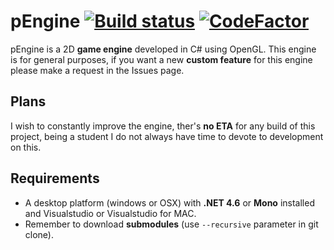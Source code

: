 # pEngine [![Build status](https://ci.appveyor.com/api/projects/status/bugimw9j2fenx90r?svg=true)](https://ci.appveyor.com/project/AndreaDemontis/pengine) [![CodeFactor](https://www.codefactor.io/repository/github/pizzakun/pengine/badge)](https://www.codefactor.io/repository/github/pizzakun/pengine)

pEngine is a 2D **game engine** developed in C# using OpenGL.
This engine is for general purposes, if you want a new **custom feature** for this engine please make a request in the Issues page.

## Plans

I wish to constantly improve the engine, ther's **no ETA** for any build of this project, being a student I do not always have time to devote to development on this.

## Requirements

- A desktop platform (windows or OSX) with **.NET 4.6** or **Mono** installed and Visualstudio or Visualstudio for MAC.
- Remember to download **submodules** (use `--recursive` parameter in git clone).

